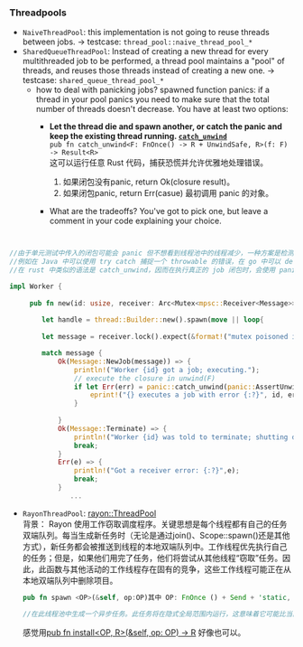 ### Threadpools

- `NaiveThreadPool`: this implementation is not going to reuse threads between jobs. -> testcase: `thread_pool::naive_thread_pool_*`
- `SharedQueueThreadPool`:  Instead of creating a new thread for every multithreaded job to be performed, a thread pool maintains a "pool" of threads, and reuses those threads instead of creating a new one.  -> testcase: `shared_queue_thread_pool_*`
    - how to deal with panicking jobs? spawned function panics:  if a thread in your pool panics you need to make sure that the total number of threads doesn't decrease. You have at least two options:   
        - **Let the thread die and spawn another, or catch the panic and keep the existing thread running. [`catch_unwind`](https://doc.rust-lang.org/std/panic/fn.catch_unwind.html)**  
        `pub fn catch_unwind<F: FnOnce() -> R + UnwindSafe, R>(f: F) -> Result<R>`  
            这可以运行任意 Rust 代码，捕获恐慌并允许优雅地处理错误。

            1. 如果闭包没有panic, return Ok(closure result)。
            2. 如果闭包panic, return Err(casue) 最初调用 panic 的对象。  
        - What are the tradeoffs? You've got to pick one, but leave a comment in your code explaining your choice.

```rust


//由于单元测试中传入的闭包可能会 panic 但不想看到线程池中的线程减少，一种方案是检测到线程 panic 退出之后新增新的线程，另一种方式则是捕获可能得 panic。
//例如在 Java 中可以使用 try catch 捕捉一个 throwable 的错误，在 go 中可以 defer recover 一个 panic。
//在 rust 中类似的语法是 catch_unwind，因而在执行真正的 job 闭包时，会使用 panic::catch_unwind(AssertUnwindSafe(job)) 的方式来确保该线程不会由于执行闭包而 panic。

impl Worker {
    
     pub fn new(id: usize, receiver: Arc<Mutex<mpsc::Receiver<Message>>>) -> Result<Self> {
      
        let handle = thread::Builder::new().spawn(move || loop{
    
        let message = receiver.lock().expect(&format!("mutex poisoned in thread {}", id)).recv(); 

        match message {
            Ok(Message::NewJob(message)) => {
                println!("Worker {id} got a job; executing.");
                // execute the closure in unwind(F)
                if let Err(err) = panic::catch_unwind(panic::AssertUnwindSafe(message)) {
                    eprint!("{} executes a job with error {:?}", id, err);
                }
                    
            }
            Ok(Message::Terminate) => {
                println!("Worker {id} was told to terminate; shutting down.");
                break;
            } 
            Err(e) => {
                println!("Got a receiver error: {:?}",e);
                break;
            }
               ...
```
        
- `RayonThreadPool`: [rayon::ThreadPool](https://docs.rs/rayon/latest/rayon/struct.ThreadPool.html)  
背景： Rayon 使用工作窃取调度程序。关键思想是每个线程都有自己的任务双端队列。每当生成新任务时（无论是通过join()、Scope::spawn()还是其他方式），新任务都会被推送到线程的本地双端队列中。工作线程优先执行自己的任务；但是，如果他们用完了任务，他们将尝试从其他线程“窃取”任务。因此，此函数与其他活动的工作线程存在固有的竞争，这些工作线程可能正在从本地双端队列中删除项目。

    ```rust
    pub fn spawn <OP>(&self, op:OP)其中 OP: FnOnce () + Send + 'static,

    //在此线程池中生成一个异步任务。此任务将在隐式全局范围内运行，这意味着它可能比当前堆栈帧持续时间更长——因此，它无法将任何引用捕获到堆栈上（您可能需要一个闭包）move。
    ```
    感觉用[pub fn install<OP, R>(&self, op: OP) -> R](https://docs.rs/rayon/latest/rayon/struct.ThreadPool.html) 好像也可以。